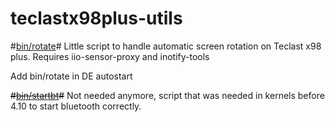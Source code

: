 # teclastx98plus-utils
#[bin/rotate](https://github.com/demolitions/teclastx98plus-utils/blob/master/bin/rotate)#
Little script to handle automatic screen rotation on Teclast x98 plus.
Requires iio-sensor-proxy and inotify-tools

Add bin/rotate in DE autostart


~~#[bin/startbt](https://github.com/demolitions/teclastx98plus-utils/blob/master/bin/startbt)#~~
Not needed anymore, script that was needed in kernels before 4.10 to start bluetooth correctly.
